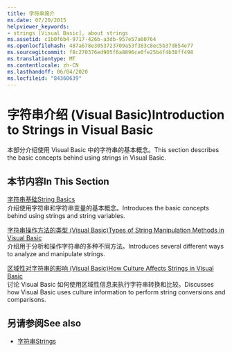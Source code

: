 ```yaml
---
title: 字符串简介
ms.date: 07/20/2015
helpviewer_keywords:
- strings [Visual Basic], about strings
ms.assetid: c1b0f6b4-9717-426b-a3db-957e57a60764
ms.openlocfilehash: 487a678e3053723709a53f383c8ec5b37d854e77
ms.sourcegitcommit: f8c270376ed905f6a8896ce0fe25b4f4b38ff498
ms.translationtype: MT
ms.contentlocale: zh-CN
ms.lasthandoff: 06/04/2020
ms.locfileid: "84360639"
---
```

# <a name="introduction-to-strings-in-visual-basic"></a><span data-ttu-id="ed02c-102">字符串介绍 (Visual Basic)</span><span class="sxs-lookup"><span data-stu-id="ed02c-102">Introduction to Strings in Visual Basic</span></span>
<span data-ttu-id="ed02c-103">本部分介绍使用 Visual Basic 中的字符串的基本概念。</span><span class="sxs-lookup"><span data-stu-id="ed02c-103">This section describes the basic concepts behind using strings in Visual Basic.</span></span>  
  
## <a name="in-this-section"></a><span data-ttu-id="ed02c-104">本节内容</span><span class="sxs-lookup"><span data-stu-id="ed02c-104">In This Section</span></span>  
 [<span data-ttu-id="ed02c-105">字符串基础</span><span class="sxs-lookup"><span data-stu-id="ed02c-105">String Basics</span></span>](string-basics.md)  
 <span data-ttu-id="ed02c-106">介绍使用字符串和字符串变量的基本概念。</span><span class="sxs-lookup"><span data-stu-id="ed02c-106">Introduces the basic concepts behind using strings and string variables.</span></span>  
  
 [<span data-ttu-id="ed02c-107">字符串操作方法的类型 (Visual Basic)</span><span class="sxs-lookup"><span data-stu-id="ed02c-107">Types of String Manipulation Methods in Visual Basic</span></span>](types-of-string-manipulation-methods.md)  
 <span data-ttu-id="ed02c-108">介绍用于分析和操作字符串的多种不同方法。</span><span class="sxs-lookup"><span data-stu-id="ed02c-108">Introduces several different ways to analyze and manipulate strings.</span></span>  
  
 [<span data-ttu-id="ed02c-109">区域性对字符串的影响 (Visual Basic)</span><span class="sxs-lookup"><span data-stu-id="ed02c-109">How Culture Affects Strings in Visual Basic</span></span>](how-culture-affects-strings.md)  
 <span data-ttu-id="ed02c-110">讨论 Visual Basic 如何使用区域性信息来执行字符串转换和比较。</span><span class="sxs-lookup"><span data-stu-id="ed02c-110">Discusses how Visual Basic uses culture information to perform string conversions and comparisons.</span></span>  
  
## <a name="see-also"></a><span data-ttu-id="ed02c-111">另请参阅</span><span class="sxs-lookup"><span data-stu-id="ed02c-111">See also</span></span>

- [<span data-ttu-id="ed02c-112">字符串</span><span class="sxs-lookup"><span data-stu-id="ed02c-112">Strings</span></span>](index.md)
